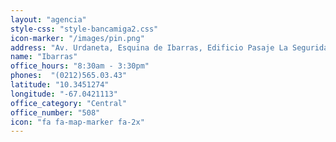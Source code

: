 ```yaml
---
layout: "agencia"
style-css: "style-bancamiga2.css"
icon-marker: "/images/pin.png"
address: "Av. Urdaneta, Esquina de Ibarras, Edificio Pasaje La Seguridad local N°3, Caracas."
name: "Ibarras"
office_hours: "8:30am - 3:30pm"
phones:  "(0212)565.03.43"
latitude: "10.3451274"
longitude: "-67.0421113"
office_category: "Central"
office_number: "508"
icon: "fa fa-map-marker fa-2x"
---
```

